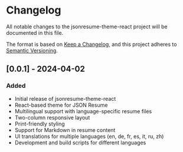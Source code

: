 # Changelog

All notable changes to the jsonresume-theme-react project will be documented in this file.

The format is based on [Keep a Changelog](https://keepachangelog.com/en/1.0.0/),
and this project adheres to [Semantic Versioning](https://semver.org/spec/v2.0.0.html).

## [0.0.1] - 2024-04-02

### Added

- Initial release of jsonresume-theme-react
- React-based theme for JSON Resume
- Multilingual support with language-specific resume files
- Two-column responsive layout
- Print-friendly styling
- Support for Markdown in resume content
- UI translations for multiple languages (en, de, fr, es, it, ru, zh)
- Development and build scripts for different languages
